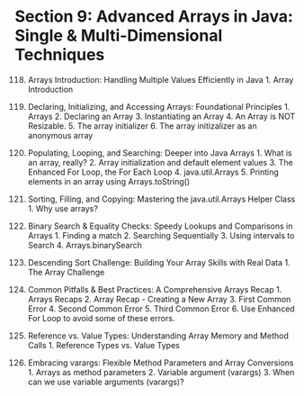 # Section 9: Advanced Arrays in Java: Single & Multi-Dimensional Techniques

118. Arrays Introduction: Handling Multiple Values Efficiently in Java
    1. Array Introduction

119. Declaring, Initializing, and Accessing Arrays: Foundational Principles
    1. Arrays
    2. Declaring an Array
    3. Instantiating an Array
    4. An Array is NOT Resizable.
    5. The array initializer
    6. The array initizalizer as an anonymous array

120. Populating, Looping, and Searching: Deeper into Java Arrays
    1. What is an array, really?
    2. Array initialization and default element values
    3. The Enhanced For Loop, the For Each Loop
    4. java.util.Arrays
    5. Printing elements in an array using Arrays.toString()

121. Sorting, Filling, and Copying: Mastering the java.util.Arrays Helper Class
    1. Why use arrays?

122. Binary Search & Equality Checks: Speedy Lookups and Comparisons in Arrays
    1. Finding a match
    2. Searching Sequentially
    3. Using intervals to Search
    4. Arrays.binarySearch

123. Descending Sort Challenge: Building Your Array Skills with Real Data
    1. The Array Challenge

124. Common Pitfalls & Best Practices: A Comprehensive Arrays Recap
    1. Arrays Recaps
    2. Array Recap - Creating a New Array
    3. First Common Error
    4. Second Common Error
    5. Third Common Error
    6. Use Enhanced For Loop to avoid some of these errors.

125. Reference vs. Value Types: Understanding Array Memory and Method Calls
    1. Reference Types vs. Value Types

126. Embracing varargs: Flexible Method Parameters and Array Conversions
    1. Arrays as method parameters
    2. Variable argument (varargs)
    3. When can we use variable arguments (varargs)?